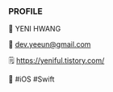 ### PROFILE

💙   YENI HWANG

💌   dev.yeeun@gmail.com

🗒  https://yeniful.tistory.com/

📕   #iOS  #Swift

